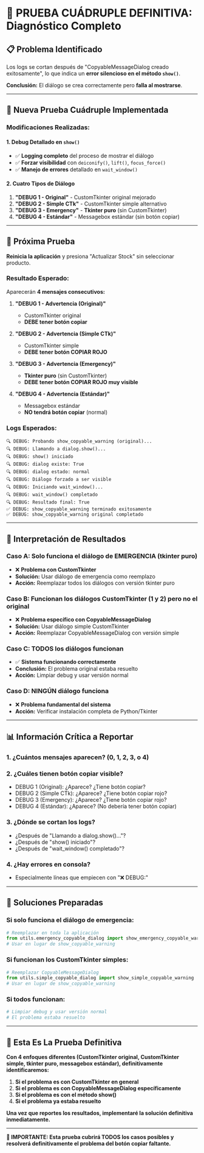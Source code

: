 # 🔧 PRUEBA CUÁDRUPLE DEFINITIVA: Diagnóstico Completo

## 📋 **Problema Identificado**
Los logs se cortan después de "CopyableMessageDialog creado exitosamente", lo que indica un **error silencioso en el método `show()`**.

**Conclusión:** El diálogo se crea correctamente pero **falla al mostrarse**.

---

## 🧪 **Nueva Prueba Cuádruple Implementada**

### **Modificaciones Realizadas:**

#### **1. Debug Detallado en `show()`**
- ✅ **Logging completo** del proceso de mostrar el diálogo
- ✅ **Forzar visibilidad** con `deiconify()`, `lift()`, `focus_force()`
- ✅ **Manejo de errores** detallado en `wait_window()`

#### **2. Cuatro Tipos de Diálogo**

1. **"DEBUG 1 - Original"** - CustomTkinter original mejorado
2. **"DEBUG 2 - Simple CTk"** - CustomTkinter simple alternativo  
3. **"DEBUG 3 - Emergency"** - **Tkinter puro** (sin CustomTkinter)
4. **"DEBUG 4 - Estándar"** - Messagebox estándar (sin botón copiar)

---

## 🎯 **Próxima Prueba**

**Reinicia la aplicación** y presiona "Actualizar Stock" sin seleccionar producto.

### **Resultado Esperado:**
Aparecerán **4 mensajes consecutivos:**

1. **"DEBUG 1 - Advertencia (Original)"**
   - CustomTkinter original
   - **DEBE tener botón copiar**

2. **"DEBUG 2 - Advertencia (Simple CTk)"**
   - CustomTkinter simple
   - **DEBE tener botón COPIAR ROJO**

3. **"DEBUG 3 - Advertencia (Emergency)"**
   - **Tkinter puro** (sin CustomTkinter)
   - **DEBE tener botón COPIAR ROJO muy visible**

4. **"DEBUG 4 - Advertencia (Estándar)"**
   - Messagebox estándar
   - **NO tendrá botón copiar** (normal)

### **Logs Esperados:**
```
🔍 DEBUG: Probando show_copyable_warning (original)...
🔍 DEBUG: Llamando a dialog.show()...
🔍 DEBUG: show() iniciado
🔍 DEBUG: dialog existe: True
🔍 DEBUG: dialog estado: normal
🔍 DEBUG: Diálogo forzado a ser visible
🔍 DEBUG: Iniciando wait_window()...
🔍 DEBUG: wait_window() completado
🔍 DEBUG: Resultado final: True
✅ DEBUG: show_copyable_warning terminado exitosamente
✅ DEBUG: show_copyable_warning original completado
```

---

## 🎯 **Interpretación de Resultados**

### **Caso A: Solo funciona el diálogo de EMERGENCIA (tkinter puro)**
- ❌ **Problema con CustomTkinter**
- **Solución:** Usar diálogo de emergencia como reemplazo
- **Acción:** Reemplazar todos los diálogos con versión tkinter puro

### **Caso B: Funcionan los diálogos CustomTkinter (1 y 2) pero no el original**
- ❌ **Problema específico con CopyableMessageDialog**
- **Solución:** Usar diálogo simple CustomTkinter
- **Acción:** Reemplazar CopyableMessageDialog con versión simple

### **Caso C: TODOS los diálogos funcionan**
- ✅ **Sistema funcionando correctamente**
- **Conclusión:** El problema original estaba resuelto
- **Acción:** Limpiar debug y usar versión normal

### **Caso D: NINGÚN diálogo funciona**
- ❌ **Problema fundamental del sistema**
- **Acción:** Verificar instalación completa de Python/Tkinter

---

## 📊 **Información Crítica a Reportar**

### **1. ¿Cuántos mensajes aparecen?** (0, 1, 2, 3, o 4)

### **2. ¿Cuáles tienen botón copiar visible?**
- DEBUG 1 (Original): ¿Aparece? ¿Tiene botón copiar?
- DEBUG 2 (Simple CTk): ¿Aparece? ¿Tiene botón copiar rojo?
- DEBUG 3 (Emergency): ¿Aparece? ¿Tiene botón copiar rojo?
- DEBUG 4 (Estándar): ¿Aparece? (No debería tener botón copiar)

### **3. ¿Dónde se cortan los logs?**
- ¿Después de "Llamando a dialog.show()..."?
- ¿Después de "show() iniciado"?
- ¿Después de "wait_window() completado"?

### **4. ¿Hay errores en consola?**
- Especialmente líneas que empiecen con "❌ DEBUG:"

---

## 🔧 **Soluciones Preparadas**

### **Si solo funciona el diálogo de emergencia:**
```python
# Reemplazar en toda la aplicación
from utils.emergency_copyable_dialog import show_emergency_copyable_warning
# Usar en lugar de show_copyable_warning
```

### **Si funcionan los CustomTkinter simples:**
```python
# Reemplazar CopyableMessageDialog
from utils.simple_copyable_dialog import show_simple_copyable_warning
# Usar en lugar de show_copyable_warning
```

### **Si todos funcionan:**
```python
# Limpiar debug y usar versión normal
# El problema estaba resuelto
```

---

## 📝 **Esta Es La Prueba Definitiva**

**Con 4 enfoques diferentes (CustomTkinter original, CustomTkinter simple, tkinter puro, messagebox estándar), definitivamente identificaremos:**

1. **Si el problema es con CustomTkinter en general**
2. **Si el problema es con CopyableMessageDialog específicamente**
3. **Si el problema es con el método show()**
4. **Si el problema ya estaba resuelto**

**Una vez que reportes los resultados, implementaré la solución definitiva inmediatamente.**

---

**🚨 IMPORTANTE: Esta prueba cubrirá TODOS los casos posibles y resolverá definitivamente el problema del botón copiar faltante.**

